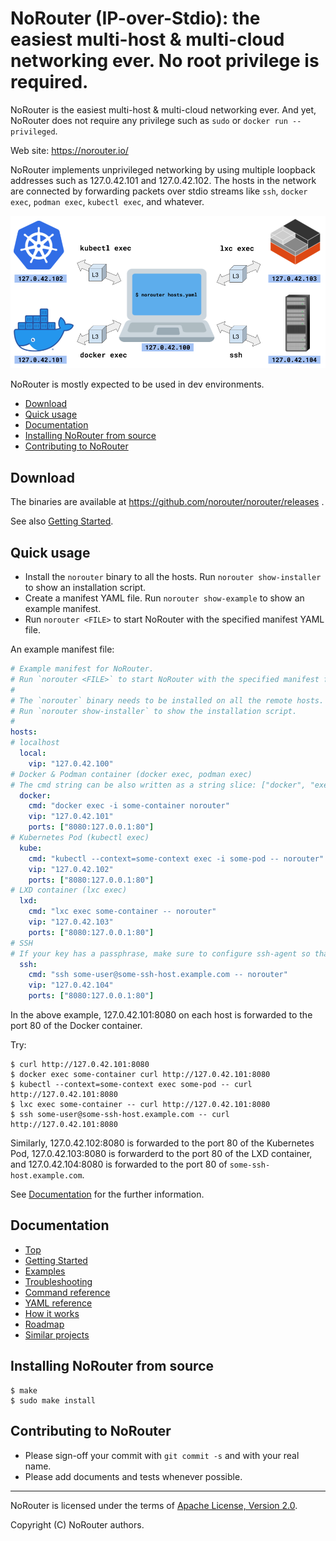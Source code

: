 # NoRouter (IP-over-Stdio): the easiest multi-host & multi-cloud networking ever. No root privilege is required.

NoRouter is the easiest multi-host & multi-cloud networking ever. And yet, NoRouter does not require any privilege such as `sudo` or `docker run --privileged`.

Web site: https://norouter.io/

NoRouter implements unprivileged networking by using multiple loopback addresses such as 127.0.42.101 and 127.0.42.102.
The hosts in the network are connected by forwarding packets over stdio streams like `ssh`, `docker exec`, `podman exec`, `kubectl exec`, and whatever.

![overview](./docs.source/static/images/norouter-overview.png)

NoRouter is mostly expected to be used in dev environments.

<!-- START doctoc generated TOC please keep comment here to allow auto update -->
<!-- DON'T EDIT THIS SECTION, INSTEAD RE-RUN doctoc TO UPDATE -->


- [Download](#download)
- [Quick usage](#quick-usage)
- [Documentation](#documentation)
- [Installing NoRouter from source](#installing-norouter-from-source)
- [Contributing to NoRouter](#contributing-to-norouter)

<!-- END doctoc generated TOC please keep comment here to allow auto update -->

## Download

The binaries are available at https://github.com/norouter/norouter/releases .

See also [Getting Started](https://norouter.io/docs/getting-started/).

## Quick usage

- Install the `norouter` binary to all the hosts. Run `norouter show-installer` to show an installation script.
- Create a manifest YAML file. Run `norouter show-example` to show an example manifest.
- Run `norouter <FILE>` to start NoRouter with the specified manifest YAML file.

An example manifest file:
```yaml
# Example manifest for NoRouter.
# Run `norouter <FILE>` to start NoRouter with the specified manifest file.
#
# The `norouter` binary needs to be installed on all the remote hosts.
# Run `norouter show-installer` to show the installation script.
#
hosts:
# localhost
  local:
    vip: "127.0.42.100"
# Docker & Podman container (docker exec, podman exec)
# The cmd string can be also written as a string slice: ["docker", "exec", "-i", "some-container", "norouter"]
  docker:
    cmd: "docker exec -i some-container norouter"
    vip: "127.0.42.101"
    ports: ["8080:127.0.0.1:80"]
# Kubernetes Pod (kubectl exec)
  kube:
    cmd: "kubectl --context=some-context exec -i some-pod -- norouter"
    vip: "127.0.42.102"
    ports: ["8080:127.0.0.1:80"]
# LXD container (lxc exec)
  lxd:
    cmd: "lxc exec some-container -- norouter"
    vip: "127.0.42.103"
    ports: ["8080:127.0.0.1:80"]
# SSH
# If your key has a passphrase, make sure to configure ssh-agent so that NoRouter can login to the remote host automatically.
  ssh:
    cmd: "ssh some-user@some-ssh-host.example.com -- norouter"
    vip: "127.0.42.104"
    ports: ["8080:127.0.0.1:80"]

```

In the above example, 127.0.42.101:8080 on each host is forwarded to the port 80 of the Docker container.

Try:

```console
$ curl http://127.0.42.101:8080
$ docker exec some-container curl http://127.0.42.101:8080
$ kubectl --context=some-context exec some-pod -- curl http://127.0.42.101:8080
$ lxc exec some-container -- curl http://127.0.42.101:8080
$ ssh some-user@some-ssh-host.example.com -- curl http://127.0.42.101:8080
```

Similarly, 127.0.42.102:8080 is forwarded to the port 80 of the Kubernetes Pod,
127.0.42.103:8080 is forwarderd to the port 80 of the LXD container,
and 127.0.42.104:8080 is forwarded to the port 80 of `some-ssh-host.example.com`.

See [Documentation](#documentation) for the further information.

## Documentation

- [Top](https://norouter.io/docs/)
- [Getting Started](https://norouter.io/docs/getting-started/)
- [Examples](https://norouter.io/docs/examples/)
- [Troubleshooting](https://norouter.io/docs/troubleshooting/)
- [Command reference](https://norouter.io/docs/command-reference/)
- [YAML reference](https://norouter.io/docs/yaml-reference/)
- [How it works](https://norouter.io/docs/how-it-works/)
- [Roadmap](https://norouter.io/docs/roadmap/)
- [Similar projects](https://norouter.io/docs/similar-projects/)

## Installing NoRouter from source

```console
$ make
$ sudo make install
```

## Contributing to NoRouter

- Please sign-off your commit with `git commit -s` and with your real name.
- Please add documents and tests whenever possible.

- - -

NoRouter is licensed under the terms of [Apache License, Version 2.0](./LICENSE).

Copyright (C) NoRouter authors.
